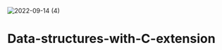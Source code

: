 ![2022-09-14 (4)](https://user-images.githubusercontent.com/113374692/190105965-810e9b29-4e56-4519-a09a-9d542a95b441.png)
# Data-structures-with-C-extension
